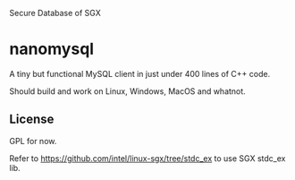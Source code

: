 Secure Database of SGX

nanomysql
=========

A tiny but functional MySQL client in just under 400 lines of C++ code.

Should build and work on Linux, Windows, MacOS and whatnot.

License
-------

GPL for now.

Refer to https://github.com/intel/linux-sgx/tree/stdc_ex to use SGX stdc_ex lib.
